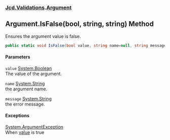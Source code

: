 ### [Jcd.Validations](Jcd_Validations.md 'Jcd.Validations').[Argument](Jcd_Validations_Argument.md 'Jcd.Validations.Argument')
## Argument.IsFalse(bool, string, string) Method
Ensures the argument value is false.  
```csharp
public static void IsFalse(bool value, string name=null, string message=null);
```
#### Parameters
<a name='Jcd_Validations_Argument_IsFalse(bool_string_string)_value'></a>
`value` [System.Boolean](https://docs.microsoft.com/en-us/dotnet/api/System.Boolean 'System.Boolean')  
The value of the argument.
  
<a name='Jcd_Validations_Argument_IsFalse(bool_string_string)_name'></a>
`name` [System.String](https://docs.microsoft.com/en-us/dotnet/api/System.String 'System.String')  
the argument name.
  
<a name='Jcd_Validations_Argument_IsFalse(bool_string_string)_message'></a>
`message` [System.String](https://docs.microsoft.com/en-us/dotnet/api/System.String 'System.String')  
the error message.
  
#### Exceptions
[System.ArgumentException](https://docs.microsoft.com/en-us/dotnet/api/System.ArgumentException 'System.ArgumentException')  
When [value](Jcd_Validations_Argument_IsFalse(bool_string_string).md#Jcd_Validations_Argument_IsFalse(bool_string_string)_value 'Jcd.Validations.Argument.IsFalse(bool, string, string).value') is true
